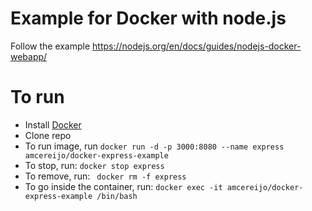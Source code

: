 # Example for Docker with node.js

Follow the example https://nodejs.org/en/docs/guides/nodejs-docker-webapp/

# To run
* Install [Docker](https://docs.docker.com/engine/installation/)
* Clone repo
* To run image, run ```docker run -d -p 3000:8080 --name express amcereijo/docker-express-example```
* To stop, run: ```docker stop express```
* To remove, run: ``` docker rm -f express```
* To go inside the container, run: ```docker exec -it amcereijo/docker-express-example /bin/bash```